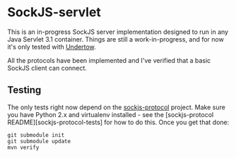 # SockJS-servlet

This is an in-progress SockJS server implementation designed to run in
any Java Servlet 3.1 container. Things are still a work-in-progress,
and for now it's only tested with [Undertow][].

All the protocols have been implemented and I've verified that a basic
SockJS client can connect.


## Testing

The only tests right now depend on the [sockjs-protocol][]
project. Make sure you have Python 2.x and virtualenv installed - see
the [sockjs-protocol README][sockjs-protocol-tests] for how to do
this. Once you get that done:

    git submodule init
    git submodule update
    mvn verify


[undertow]: http://undertow.io/
[sockjs-protocol]: https://github.com/sockjs/sockjs-protocol
[sockjspprotocol-tests]: https://github.com/sockjs/sockjs-protocol#running-tests
[sockjs-client]: https://github.com/sockjs/sockjs-client
